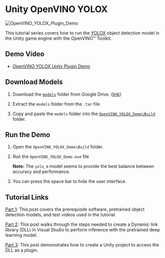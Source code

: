 # Unity OpenVINO YOLOX

![OpenVINO_YOLOX_Plugin_Demo](https://raw.githubusercontent.com/cj-mills/Unity-OpenVINO-YOLOX/main/images/OpenVINO_YOLOX_Plugin_Demo.gif)

This tutorial series covers how to run the [YOLOX](https://github.com/Megvii-BaseDetection/YOLOX) object detection model in the Unity game engine with the OpenVINO™ Toolkit.


## Demo Video
* [OpenVINO YOLOX Unity Plugin Demo](https://www.youtube.com/watch?v=opClIrHumzI)



## Download Models

1. Download the [`models`](https://drive.google.com/file/d/1N4GuHcKyBpDzJQ1r0LulzD3KRE3GRnAe/view?usp=sharing) folder from Google Drive. ([link](https://drive.google.com/file/d/1N4GuHcKyBpDzJQ1r0LulzD3KRE3GRnAe/view?usp=sharing))

2. Extract the `models` folder from the `.tar` file.

3. Copy and paste the `models` folder into the [`OpenVINO_YOLOX_Demo\Build`](https://github.com/cj-mills/Unity-OpenVINO-YOLOX/tree/main/OpenVINO_YOLOX_Demo/Build) folder.



## Run the Demo

1. Open the `OpenVINO_YOLOX_Demo\Build` folder.

2. Run the `OpenVINO_YOLOX_Demo.exe` file

   **Note:** The `yolo_m` model seems to provide the best balance between accuracy and performance.

3. You can press the space bar to hide the user interface.



## Tutorial Links


[Part 1](https://christianjmills.com/OpenVINO-Object-Detection-for-Unity-Tutorial-1/): This post covers the prerequisite software, pretrained object detection models, and test videos used in the tutorial.

[Part 2](https://christianjmills.com/OpenVINO-Object-Detection-for-Unity-Tutorial-2/): This post walks through the steps needed to create a Dynamic link library (DLL) in Visual Studio to perform inference with the pretrained deep learning model.

[Part 3](https://christianjmills.com/OpenVINO-Object-Detection-for-Unity-Tutorial-3/): This post demonstrates how to create a Unity project to access the DLL as a plugin.

